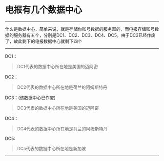 # 电报有几个数据中心

-----------------------

什么是数据中心，简单来说，就是存储你账号数据的服务器的，而电报存储账号数据的服务器有五个，分别是DC1、DC2、DC3、DC4、DC5，由于DC3已经作废了，故此剩下的电报数据中心就剩下四个

-----------------------

DC1：

> DC1代表的数据中心所在地是美国的迈阿密

DC2：

> DC2代表的数据中心所在地是荷兰的阿姆斯特丹

DC3：(该数据中心已作废)

> DC3代表的数据中心所在地是美国的迈阿密

DC4：

> DC4代表的数据中心所在地是荷兰的阿姆斯特丹

DC5:

> DC5代表的数据中心所在地是新加坡

-----------------------